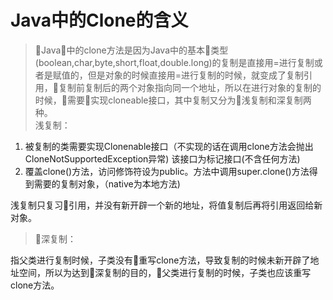 # Java中的Clone的含义 #

> Java中的clone方法是因为Java中的基本类型(boolean,char,byte,short,float,double.long)的复制是直接用=进行复制或者是赋值的，但是对象的时候直接用=进行复制的时候，就变成了复制引用，复制前复制后的两个对象指向同一个地址，所以在进行对象的复制的时候，需要实现cloneable接口，其中复制又分为浅复制和深复制两种。   
> 浅复制：
1. 被复制的类需要实现Clonenable接口（不实现的话在调用clone方法会抛出CloneNotSupportedException异常) 该接口为标记接口(不含任何方法)
2. 覆盖clone()方法，访问修饰符设为public。方法中调用super.clone()方法得到需要的复制对象，（native为本地方法)

浅复制只复习引用，并没有新开辟一个新的地址，将值复制后再将引用返回给新对象。

> 深复制：

指父类进行复制时候，子类没有重写clone方法，导致复制的时候未新开辟了地址空间，所以为达到深复制的目的，父类进行复制的时候，子类也应该重写clone方法。